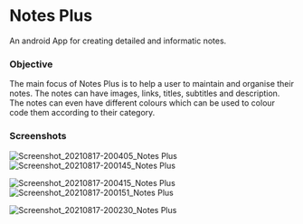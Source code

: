 # Notes Plus
An android App for creating detailed and informatic notes.

### Objective
The main focus of Notes Plus is to help a user to maintain and organise their notes. The notes can have images, links, titles, subtitles and description.
The notes can even have different colours which can be used to colour code them according to their category.

### Screenshots
![Screenshot_20210817-200405_Notes Plus](https://user-images.githubusercontent.com/82805157/129747161-4252f332-0338-4426-a2d0-2cf01ec773fa.jpg)
![Screenshot_20210817-200145_Notes Plus](https://user-images.githubusercontent.com/82805157/129747698-6484a682-9f69-47b6-99e3-5b3d6046a4b0.jpg)

![Screenshot_20210817-200415_Notes Plus](https://user-images.githubusercontent.com/82805157/129747652-17529ef5-a666-4862-a1ab-fe96eb32ec16.jpg)
![Screenshot_20210817-200151_Notes Plus](https://user-images.githubusercontent.com/82805157/129747669-63c92a90-3fb9-4a74-9234-4c2286dd9bb6.jpg)

![Screenshot_20210817-200230_Notes Plus](https://user-images.githubusercontent.com/82805157/129747686-fb4a722e-a130-4750-a928-7256724a693d.jpg)
